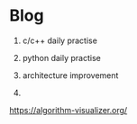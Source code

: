 # Blog

1. c/c++ daily practise

2. python daily practise

3. architecture improvement

4. 

https://algorithm-visualizer.org/
